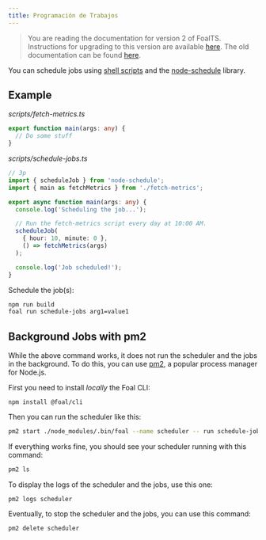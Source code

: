 ```yaml
---
title: Programación de Trabajos
---
```


> You are reading the documentation for version 2 of FoalTS. Instructions for upgrading to this version are available [here](../upgrade-to-v2/README.md). The old documentation can be found [here](https://foalts.org/docs/1.x/).

You can schedule jobs using [shell scripts](../development-environment/create-and-run-scripts.md) and the [node-schedule](https://www.npmjs.com/package/node-schedule) library.

## Example

*scripts/fetch-metrics.ts*
```typescript
export function main(args: any) {
  // Do some stuff
}

```

*scripts/schedule-jobs.ts*
```typescript
// 3p
import { scheduleJob } from 'node-schedule';
import { main as fetchMetrics } from './fetch-metrics';

export async function main(args: any) {
  console.log('Scheduling the job...');

  // Run the fetch-metrics script every day at 10:00 AM.
  scheduleJob(
    { hour: 10, minute: 0 },
    () => fetchMetrics(args)
  );

  console.log('Job scheduled!');
}

```

Schedule the job(s):
```sh
npm run build
foal run schedule-jobs arg1=value1
```

## Background Jobs with pm2

While the above command works, it does not run the scheduler and the jobs in the background. To do this, you can use [pm2](http://pm2.keymetrics.io/), a popular process manager for Node.js.

First you need to install *locally* the Foal CLI:
```
npm install @foal/cli
```

Then you can run the scheduler like this:

```sh
pm2 start ./node_modules/.bin/foal --name scheduler -- run schedule-jobs arg1=value1
```

If everything works fine, you should see your scheduler running with this command:
```sh
pm2 ls
```

To display the logs of the scheduler and the jobs, use this one:
```
pm2 logs scheduler
```

Eventually, to stop the scheduler and the jobs, you can use this command:
```
pm2 delete scheduler
```